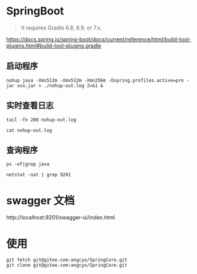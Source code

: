 # SpringBoot

>  It requires Gradle 6.8, 6.9, or 7.x.

https://docs.spring.io/spring-boot/docs/current/reference/html/build-tool-plugins.html#build-tool-plugins.gradle

## 启动程序

```shell
nohup java -Xms512m -Xmx512m -Xmn256m -Dspring.profiles.active=pro -jar xxx.jar > ./nohup-out.log 2>&1 &
```

## 实时查看日志

```shell
tail -fn 200 nohup-out.log
```

```shell
cat nohup-out.log
```

## 查询程序

```shell
ps -ef|grep java
```

```shell
netstat -nat | grep 9201
```


# swagger 文档

http://localhost:9201/swagger-ui/index.html

# 使用

```
git fetch git@gitee.com:angcyo/SpringCore.git
git clone git@gitee.com:angcyo/SpringCore.git
```